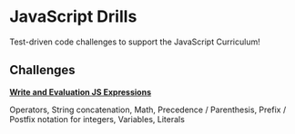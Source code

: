 # JavaScript Drills

Test-driven code challenges to support the JavaScript Curriculum!

## Challenges

**[Write and Evaluation JS Expressions](./js-expressions/README.md)**

Operators, String concatenation, Math, Precedence / Parenthesis, Prefix / Postfix notation for integers, Variables, Literals
